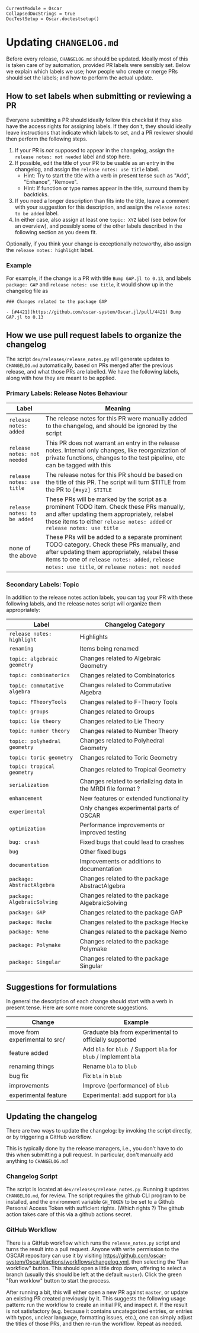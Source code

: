 ```@meta
CurrentModule = Oscar
CollapsedDocStrings = true
DocTestSetup = Oscar.doctestsetup()
```

# Updating `CHANGELOG.md`

Before every release, `CHANGELOG.md` should be updated. Ideally most of this is taken care of
by automation, provided PR labels were sensibly set. Below we explain which
labels we use; how people who create or merge PRs should set the labels; and how to
perform the actual update.

## How to set labels when submitting or reviewing a PR

Everyone submitting a PR should ideally follow this checklist if they also have the access
rights for assigning labels. If they don't, they should ideally leave instructions that
indicate which labels to set, and a PR reviewer should then perform the following steps.

1. If your PR is *not* supposed to appear in the changelog, assign the `release notes: not needed` label and stop here.
2. If possible, edit the title of your PR to be usable as an entry in the changelog, and assign the `release notes: use title` label.
   - Hint: Try to start the title with a verb in present tense such as "Add", "Enhance", "Remove".
   - Hint: If function or type names appear in the title, surround them by backticks.
3. If you need a longer description than fits into the title, leave a comment with your suggestion
   for this description, and assign the `release notes: to be added` label.
4. In either case, also assign at least one `topic: XYZ` label (see below for an overview),
   and possibly some of the other labels described in the following section as you deem fit.

Optionally, if you think your change is exceptionally noteworthy, also assign the
`release notes: highlight` label.

### Example

For example, if the change is a PR with title `Bump GAP.jl to 0.13`, and labels `package: GAP` and
`release notes: use title`, it would show up in the changelog file as

    ### Changes related to the package GAP

    - [#4421](https://github.com/oscar-system/Oscar.jl/pull/4421) Bump GAP.jl to 0.13


## How we use pull request labels to organize the changelog

The script `dev/releases/release_notes.py` will generate updates to `CHANGELOG.md`
automatically, based on PRs merged after the previous release, and what those PRs are
labelled. We have the following labels, along with how they are meant to be applied.

### Primary Labels: Release Notes Behaviour

| Label | Meaning |
|-------|---------|
| `release notes: added`        | The release notes for this PR were manually added to the changelog, and should be ignored by the script |
| `release notes: not needed`   | This PR does not warrant an entry in the release notes. Internal only changes, like reorganization of private functions, changes to the test pipeline, etc can be tagged with this |
| `release notes: use title`    | The release notes for this PR should be based on the title of this PR. The script will turn \$TITLE from the PR to `[#xyz] $TITLE` |
| `release notes: to be added`  | These PRs will be marked by the script as a prominent TODO item. Check these PRs manually, and after updating them appropriately, relabel these items to either `release notes: added` or `release notes: use title` |
| none of the above             | These PRs will be added to a separate prominent TODO category. Check these PRs manually, and after updating them appropriately, relabel these items to one of `release notes: added`, `release notes: use title`, or `release notes: not needed` |

### Secondary Labels: Topic

In addition to the release notes action labels, you can tag your PR with these following
labels, and the release notes script will organize them appropriately:

| Label                         | Changelog Category |
|-------------------------------|--------------------|
| `release notes: highlight`    | Highlights |
| `renaming`                    | Items being renamed |
| `topic: algebraic geometry`   | Changes related to Algebraic Geometry |
| `topic: combinatorics`        | Changes related to Combinatorics |
| `topic: commutative algebra`  | Changes related to Commutative Algebra |
| `topic: FTheoryTools`         | Changes related to F-Theory Tools |
| `topic: groups`               | Changes related to Groups |
| `topic: lie theory`           | Changes related to Lie Theory |
| `topic: number theory`        | Changes related to Number Theory |
| `topic: polyhedral geometry`  | Changes related to Polyhedral Geometry |
| `topic: toric geometry `      | Changes related to Toric Geometry |
| `topic: tropical geometry`    | Changes related to Tropical Geometry |
| `serialization`               | Changes related to serializing data in the MRDI file format ? |
| `enhancement`                 | New features or extended functionality |
| `experimental`                | Only changes experimental parts of OSCAR |
| `optimization`                | Performance improvements or improved testing |
| `bug: crash`                  | Fixed bugs that could lead to crashes |
| `bug`                         | Other fixed bugs |
| `documentation`               | Improvements or additions to documentation |
| `package: AbstractAlgebra`    | Changes related to the package AbstractAlgebra |
| `package: AlgebraicSolving`   | Changes related to the package AlgebraicSolving |
| `package: GAP`                | Changes related to the package GAP |
| `package: Hecke`              | Changes related to the package Hecke |
| `package: Nemo`               | Changes related to the package Nemo |
| `package: Polymake`           | Changes related to the package Polymake |
| `package: Singular`           | Changes related to the package Singular |

## Suggestions for formulations

In general the description of each change should start with a verb in present
tense. Here are some more concrete suggestions.

| Change                        | Example |
|-------------------------------|--------------------|
| move from experimental to src/ | Graduate bla from experimental to officially supported |
| feature added                 | Add `bla` for `blub `/ Support `bla` for `blub` / Implement `bla`
| renaming things               | Rename `bla` to `blub`
| bug fix                       | Fix `bla` in `blub`
| improvements                  | Improve (performance) of `blub`
| experimental feature          | Experimental: add support for `bla`

## Updating the changelog

There are two ways to update the changelog: by invoking the script directly, or by triggering
a GitHub workflow.

This is typically done by the release managers, i.e., you don't have to do this when
submitting a pull request. In particular, don't manually add anything to `CHANGELOG.md`!

### Changelog Script

The script is located at `dev/releases/release_notes.py`. Running it updates `CHANGELOG.md`, for
review. The script requires the github CLI program to be installed, and the environment variable
`GH_TOKEN` to be set to a Github Personal Access Token with sufficient rights. (Which rights ?) The
github action takes care of this via a github actions secret.

### GitHub Workflow

There is a GitHub workflow which runs the `release_notes.py` script and turns the result
into a pull request. Anyone with write permission to the OSCAR repository can use it by
visiting <https://github.com/oscar-system/Oscar.jl/actions/workflows/changelog.yml>, then
selecting the "Run workflow" button. This should open a little drop down, offering to
select a branch (usually this should be left at the default `master`). Click the green
"Run worklow" button to start the process.

After running a bit, this will either open a new PR against `master`, or update an
existing PR created previously by it. This suggests the following usage pattern: run the
workflow to create an initial PR, and inspect it. If the result is not satisfactory (e.g.
because it contains uncategorized entries, or entries with typos, unclear language,
formatting issues, etc.), one can simply adjust the titles of those PRs, and then re-run
the workflow. Repeat as needed.
